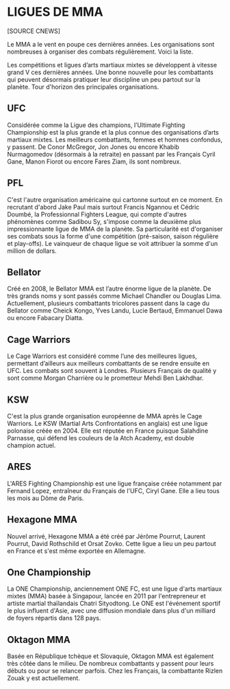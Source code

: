 # LIGUES DE MMA

[SOURCE CNEWS]

Le MMA a le vent en poupe ces dernières 
années. Les organisations sont nombreuses à organiser des combats 
régulièrement. Voici la liste.

Les compétitions et ligues d’arts 
martiaux mixtes se développent à vitesse grand V ces dernières années. 
Une bonne nouvelle pour les combattants qui peuvent désormais pratiquer 
leur discipline un peu partout sur la planète. Tour d'horizon des 
principales organisations.

## UFC

Considérée comme la Ligue des champions, l’Ultimate Fighting 
Championship est la plus grande et la plus connue des organisations 
d’arts martiaux mixtes. Les meilleurs combattants, femmes et hommes 
confondus, y passent. De Conor McGregor, Jon Jones ou encore Khabib 
Nurmagomedov (désormais à la retraite) en passant par les Français Cyril
 Gane, Manon Fiorot ou encore Fares Ziam, ils sont nombreux.

## PFL

C'est l'autre organisation américaine qui cartonne surtout en ce 
moment. En recrutant d'abord Jake Paul mais surtout Francis Ngannou et 
Cédric Doumbé, la Professionnal Fighters League, qui compte d'autres 
phénomènes comme Sadibou Sy, s'impose comme la deuxième plus 
impressionnante ligue de MMA de la planète. Sa particularité est 
d'organiser ses combats sous la forme d'une compétition (pré-saison, 
saison régulière et play-offs). Le vainqueur de chaque ligue se voit 
attribuer la somme d'un million de dollars.

## Bellator

Créé en 2008, le Bellator MMA est l’autre énorme ligue de la planète.
 De très grands noms y sont passés comme Michael Chandler ou Douglas 
Lima. Actuellement, plusieurs combattants tricolores passent dans la 
cage du Bellator comme Cheick Kongo, Yves Landu, Lucie Bertaud, Emmanuel
 Dawa ou encore Fabacary Diatta.

## Cage Warriors

Le Cage Warriors est considéré comme l’une des meilleures ligues, 
permettant d’ailleurs aux meilleurs combattants de se rendre ensuite en 
UFC. Les combats sont souvent à Londres. Plusieurs Français de qualité y
 sont comme Morgan Charrière ou le prometteur Mehdi Ben Lakhdhar.

## KSW

C'est la plus grande organisation européenne de MMA après le Cage 
Warriors. Le KSW (Martial Arts Confrontations en anglais) est une ligue 
polonaise créée en 2004. Elle est réputée en France puisque Salahdine 
Parnasse, qui défend les couleurs de la Atch Academy, est double 
champion actuel.

## ARES

L'ARES Fighting Championship est une ligue française créée notamment 
par Fernand Lopez, entraîneur du Français de l'UFC, Ciryl Gane. Elle a 
lieu tous les mois au Dôme de Paris.

## Hexagone MMA

Nouvel arrivé, Hexagone MMA a été créé par Jérôme Pourrut, Laurent 
Pourrut, David Rothschild et Orsat Zovko. Cette ligue a lieu un peu 
partout en France et s'est même exportée en Allemagne.

## One Championship

La ONE Championship, anciennement ONE FC, est une ligue d'arts 
martiaux mixtes (MMA) basée à Singapour, lancée en 2011 par 
l'entrepreneur et artiste martial thaïlandais Chatri Sityodtong. Le ONE 
est l'événement sportif le plus influent d'Asie, avec une diffusion 
mondiale dans plus d'un milliard de foyers répartis dans 128 pays.

## Oktagon MMA

Basée en République tchèque et Slovaquie, Oktagon MMA est également 
très côtée dans le milieu. De nombreux combattants y passent pour leurs 
débuts ou pour se relancer parfois. Chez les Français, la combattante 
Rizlen Zouak y est actuellement.

